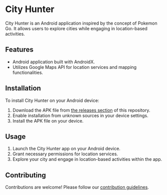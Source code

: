 # City Hunter

City Hunter is an Android application inspired by the concept of Pokemon Go. It allows users to explore cities while engaging in location-based activities.

## Features

- Android application built with AndroidX.
- Utilizes Google Maps API for location services and mapping functionalities.

## Installation

To install City Hunter on your Android device:

1. Download the APK file from [the releases section](#) of this repository.
2. Enable installation from unknown sources in your device settings.
3. Install the APK file on your device.

## Usage

1. Launch the City Hunter app on your Android device.
2. Grant necessary permissions for location services.
3. Explore your city and engage in location-based activities within the app.

## Contributing

Contributions are welcome! Please follow our [contribution guidelines](CONTRIBUTING.md).

